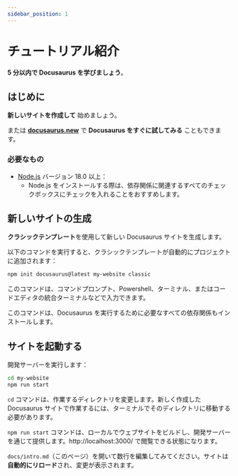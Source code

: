 ```yaml
---
sidebar_position: 1
---
```




# チュートリアル紹介

**5 分以内で Docusaurus を学びましょう**。




## はじめに

**新しいサイトを作成して** 始めましょう。

または **[docusaurus.new](https://docusaurus.new)** で **Docusaurus をすぐに試してみる** こともできます。



### 必要なもの

- [Node.js](https://nodejs.org/en/download/) バージョン 18.0 以上：
  - Node.js をインストールする際は、依存関係に関連するすべてのチェックボックスにチェックを入れることをおすすめします。




## 新しいサイトの生成

**クラシックテンプレート**を使用して新しい Docusaurus サイトを生成します。

以下のコマンドを実行すると、クラシックテンプレートが自動的にプロジェクトに追加されます：

```bash
npm init docusaurus@latest my-website classic
```

このコマンドは、コマンドプロンプト、Powershell、ターミナル、またはコードエディタの統合ターミナルなどで入力できます。

このコマンドは、Docusaurus を実行するために必要なすべての依存関係もインストールします。



## サイトを起動する

開発サーバーを実行します：

```bash
cd my-website
npm run start
```

`cd` コマンドは、作業するディレクトリを変更します。新しく作成した Docusaurus サイトで作業するには、ターミナルでそのディレクトリに移動する必要があります。

`npm run start` コマンドは、ローカルでウェブサイトをビルドし、開発サーバーを通じて提供します。http://localhost:3000/ で閲覧できる状態になります。

`docs/intro.md`（このページ）を開いて数行を編集してみてください。サイトは**自動的にリロード**され、変更が表示されます。
